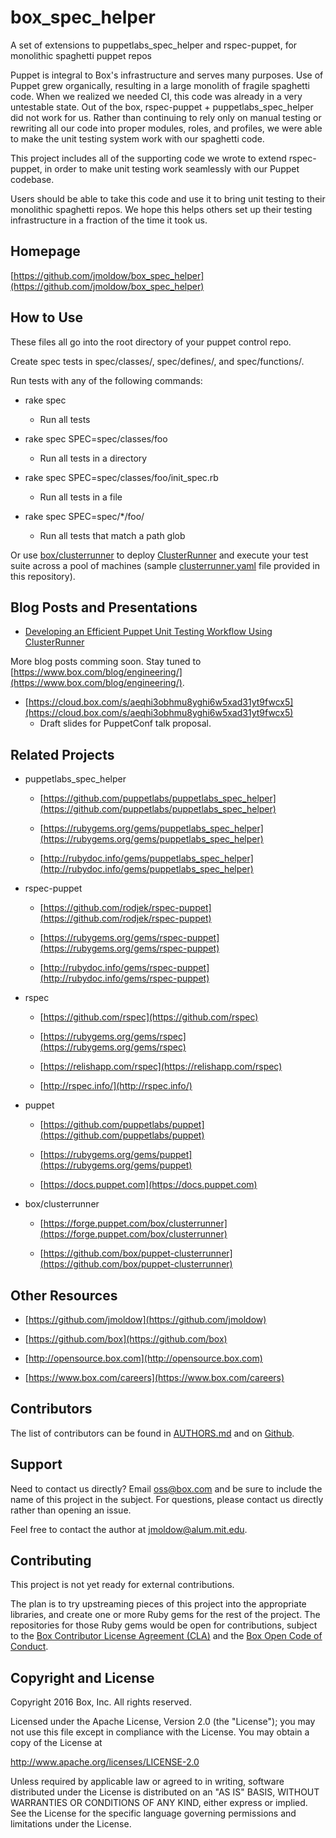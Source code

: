 # box_spec_helper
 A set of extensions to puppetlabs_spec_helper and rspec-puppet, for monolithic spaghetti puppet repos

Puppet is integral to Box's infrastructure and serves many purposes. Use of
Puppet grew organically, resulting in a large monolith of fragile spaghetti
code. When we realized we needed CI, this code was already in a very untestable
state. Out of the box, rspec-puppet + puppetlabs_spec_helper did not work for
us. Rather than continuing to rely only on manual testing or rewriting all our
code into proper modules, roles, and profiles, we were able to make the unit
testing system work with our spaghetti code.

This project includes all of the supporting code we wrote to extend
rspec-puppet, in order to make unit testing work seamlessly with our Puppet
codebase.

Users should be able to take this code and use it to bring unit testing to
their monolithic spaghetti repos. We hope this helps others set up their
testing infrastructure in a fraction of the time it took us.

## Homepage

[https://github.com/jmoldow/box_spec_helper](https://github.com/jmoldow/box_spec_helper)


## How to Use

These files all go into the root directory of your puppet control repo.

Create spec tests in spec/classes/, spec/defines/, and spec/functions/.

Run tests with any of the following commands:

- rake spec

  - Run all tests

- rake spec SPEC=spec/classes/foo

  - Run all tests in a directory

- rake spec SPEC=spec/classes/foo/init_spec.rb

  - Run all tests in a file

- rake spec SPEC=spec/*/foo/

  - Run all tests that match a path glob

Or use [box/clusterrunner](https://forge.puppet.com/box/clusterrunner) to
deploy [ClusterRunner](http://clusterrunner.com/) and execute your test suite
across a pool of machines (sample [clusterrunner.yaml](/clusterrunner.yaml)
file provided in this repository).

## Blog Posts and Presentations

- [Developing an Efficient Puppet Unit Testing Workflow Using ClusterRunner](https://www.box.com/blog/developing-efficient-puppet-unit-testing-workflow-using-clusterrunner/)

More blog posts comming soon. Stay tuned to
[https://www.box.com/blog/engineering/](https://www.box.com/blog/engineering/).

- [https://cloud.box.com/s/aeqhi3obhmu8yghi6w5xad31yt9fwcx5](https://cloud.box.com/s/aeqhi3obhmu8yghi6w5xad31yt9fwcx5)
  - Draft slides for PuppetConf talk proposal.

## Related Projects

- puppetlabs_spec_helper

  - [https://github.com/puppetlabs/puppetlabs_spec_helper](https://github.com/puppetlabs/puppetlabs_spec_helper)

  - [https://rubygems.org/gems/puppetlabs_spec_helper](https://rubygems.org/gems/puppetlabs_spec_helper)

  - [http://rubydoc.info/gems/puppetlabs_spec_helper](http://rubydoc.info/gems/puppetlabs_spec_helper)

- rspec-puppet

  - [https://github.com/rodjek/rspec-puppet](https://github.com/rodjek/rspec-puppet)

  - [https://rubygems.org/gems/rspec-puppet](https://rubygems.org/gems/rspec-puppet)

  - [http://rubydoc.info/gems/rspec-puppet](http://rubydoc.info/gems/rspec-puppet)

- rspec

  - [https://github.com/rspec](https://github.com/rspec)

  - [https://rubygems.org/gems/rspec](https://rubygems.org/gems/rspec)

  - [https://relishapp.com/rspec](https://relishapp.com/rspec)

  - [http://rspec.info/](http://rspec.info/)

- puppet

  - [https://github.com/puppetlabs/puppet](https://github.com/puppetlabs/puppet)

  - [https://rubygems.org/gems/puppet](https://rubygems.org/gems/puppet)

  - [https://docs.puppet.com](https://docs.puppet.com)

- box/clusterrunner

  - [https://forge.puppet.com/box/clusterrunner](https://forge.puppet.com/box/clusterrunner)

  - [https://github.com/box/puppet-clusterrunner](https://github.com/box/puppet-clusterrunner)

## Other Resources

- [https://github.com/jmoldow](https://github.com/jmoldow)

- [https://github.com/box](https://github.com/box)

- [http://opensource.box.com](http://opensource.box.com)

- [https://www.box.com/careers](https://www.box.com/careers)

## Contributors

The list of contributors can be found in [AUTHORS.md](/AUTHORS.md) and on
[Github](https://github.com/jmoldow/box_spec_helper/graphs/contributors).

## Support

Need to contact us directly? Email oss@box.com and be sure to include the name
of this project in the subject. For questions, please contact us directly
rather than opening an issue.

Feel free to contact the author at jmoldow@alum.mit.edu.

## Contributing

This project is not yet ready for external contributions.

The plan is to try upstreaming pieces of this project into the appropriate
libraries, and create one or more Ruby gems for the rest of the project.  The
repositories for those Ruby gems would be open for contributions, subject to
the [Box Contributor License Agreement (CLA)](http://opensource.box.com/cla/)
and the
[Box Open Code of Conduct](http://opensource.box.com/code-of-conduct/).

## Copyright and License

Copyright 2016 Box, Inc. All rights reserved.

Licensed under the Apache License, Version 2.0 (the "License");
you may not use this file except in compliance with the License.
You may obtain a copy of the License at

   http://www.apache.org/licenses/LICENSE-2.0

Unless required by applicable law or agreed to in writing, software
distributed under the License is distributed on an "AS IS" BASIS,
WITHOUT WARRANTIES OR CONDITIONS OF ANY KIND, either express or implied.
See the License for the specific language governing permissions and
limitations under the License.
